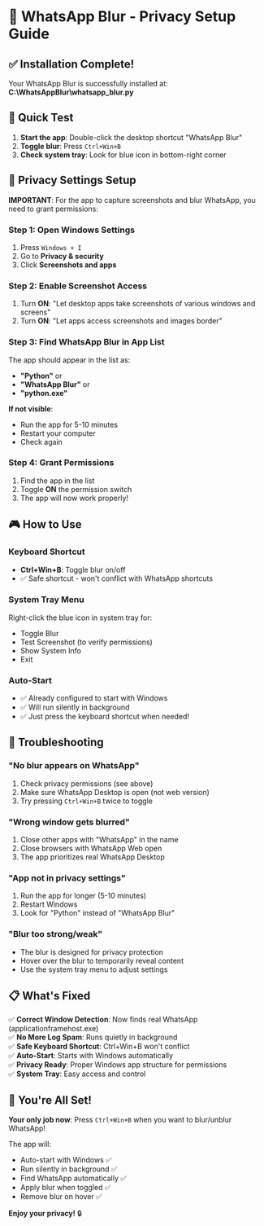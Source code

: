 # 🔐 WhatsApp Blur - Privacy Setup Guide

## ✅ Installation Complete!

Your WhatsApp Blur is successfully installed at:
**C:\WhatsAppBlur\whatsapp_blur.py**

## 🎯 Quick Test

1. **Start the app**: Double-click the desktop shortcut "WhatsApp Blur"
2. **Toggle blur**: Press `Ctrl+Win+B`
3. **Check system tray**: Look for blue icon in bottom-right corner

## 🔧 Privacy Settings Setup

**IMPORTANT**: For the app to capture screenshots and blur WhatsApp, you need to grant permissions:

### Step 1: Open Windows Settings

1. Press `Windows + I`
2. Go to **Privacy & security**
3. Click **Screenshots and apps**

### Step 2: Enable Screenshot Access

1. Turn **ON**: "Let desktop apps take screenshots of various windows and screens"
2. Turn **ON**: "Let apps access screenshots and images border"

### Step 3: Find WhatsApp Blur in App List

The app should appear in the list as:

- **"Python"** or
- **"WhatsApp Blur"** or
- **"python.exe"**

**If not visible**:

- Run the app for 5-10 minutes
- Restart your computer
- Check again

### Step 4: Grant Permissions

1. Find the app in the list
2. Toggle **ON** the permission switch
3. The app will now work properly!

## 🎮 How to Use

### Keyboard Shortcut

- **Ctrl+Win+B**: Toggle blur on/off
- ✅ Safe shortcut - won't conflict with WhatsApp shortcuts

### System Tray Menu

Right-click the blue icon in system tray for:

- Toggle Blur
- Test Screenshot (to verify permissions)
- Show System Info
- Exit

### Auto-Start

- ✅ Already configured to start with Windows
- ✅ Will run silently in background
- ✅ Just press the keyboard shortcut when needed!

## 🐛 Troubleshooting

### "No blur appears on WhatsApp"

1. Check privacy permissions (see above)
2. Make sure WhatsApp Desktop is open (not web version)
3. Try pressing `Ctrl+Win+B` twice to toggle

### "Wrong window gets blurred"

1. Close other apps with "WhatsApp" in the name
2. Close browsers with WhatsApp Web open
3. The app prioritizes real WhatsApp Desktop

### "App not in privacy settings"

1. Run the app for longer (5-10 minutes)
2. Restart Windows
3. Look for "Python" instead of "WhatsApp Blur"

### "Blur too strong/weak"

- The blur is designed for privacy protection
- Hover over the blur to temporarily reveal content
- Use the system tray menu to adjust settings

## 📋 What's Fixed

✅ **Correct Window Detection**: Now finds real WhatsApp (applicationframehost.exe)  
✅ **No More Log Spam**: Runs quietly in background  
✅ **Safe Keyboard Shortcut**: Ctrl+Win+B won't conflict  
✅ **Auto-Start**: Starts with Windows automatically  
✅ **Privacy Ready**: Proper Windows app structure for permissions  
✅ **System Tray**: Easy access and control

## 🎉 You're All Set!

**Your only job now**: Press `Ctrl+Win+B` when you want to blur/unblur WhatsApp!

The app will:

- Auto-start with Windows ✅
- Run silently in background ✅
- Find WhatsApp automatically ✅
- Apply blur when toggled ✅
- Remove blur on hover ✅

**Enjoy your privacy!** 🔒
